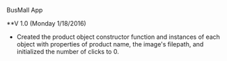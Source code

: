 BusMall App

**V 1.0 (Monday 1/18/2016)
- Created the product object constructor function and instances of each object with properties of product name, the image's filepath, and initialized the number of clicks to 0.
